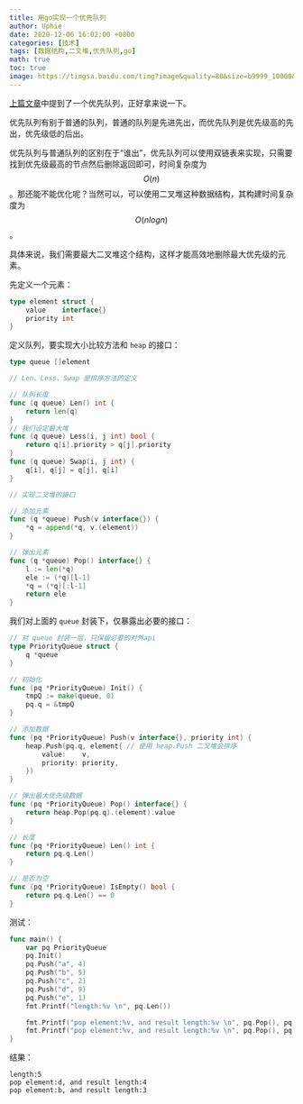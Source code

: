 ```yaml
---
title: 用go实现一个优先队列
author: Uphie
date: 2020-12-06 16:02:00 +0800
categories: [技术]
tags: [数据结构,二叉堆,优先队列,go]
math: true
toc: true
image: https://timgsa.baidu.com/timg?image&quality=80&size=b9999_10000&sec=1607282963196&di=bb33c4ef0372c3e4a8ff883c7143b246&imgtype=0&src=http%3A%2F%2Fimg4.imgtn.bdimg.com%2Fit%2Fu%3D1217854049%2C3989437557%26fm%3D214%26gp%3D0.jpg
---
```


[上篇文章](https://uphie.studio/2020-12-06/%E7%94%A8go%E5%AE%9E%E7%8E%B0%E4%B8%80%E4%B8%AALFU%E7%BC%93%E5%AD%98)中提到了一个优先队列，正好拿来说一下。

优先队列有别于普通的队列，普通的队列是先进先出，而优先队列是优先级高的先出，优先级低的后出。

优先队列与普通队列的区别在于“谁出”，优先队列可以使用双链表来实现，只需要找到优先级最高的节点然后删除返回即可，时间复杂度为 $$O(n)$$。那还能不能优化呢？当然可以，可以使用二叉堆这种数据结构，其构建时间复杂度为 $$O(nlogn)$$。

具体来说，我们需要最大二叉堆这个结构，这样才能高效地删除最大优先级的元素。

先定义一个元素：
```go
type element struct {
	value    interface{}
	priority int
}
```

定义队列，要实现大小比较方法和 `heap` 的接口：
```go
type queue []element

// Len、Less、Swap 是排序方法的定义

// 队列长度
func (q queue) Len() int {
	return len(q)
}
// 我们设定最大堆
func (q queue) Less(i, j int) bool {
	return q[i].priority > q[j].priority
}
func (q queue) Swap(i, j int) {
	q[i], q[j] = q[j], q[i]
}

// 实现二叉堆的接口

// 添加元素
func (q *queue) Push(v interface{}) {
	*q = append(*q, v.(element))
}

// 弹出元素
func (q *queue) Pop() interface{} {
	l := len(*q)
	ele := (*q)[l-1]
	*q = (*q)[:l-1]
	return ele
}
```

我们对上面的 `queue` 封装下，仅暴露出必要的接口：
```go
// 对 queue 封装一层，只保留必要的对外api
type PriorityQueue struct {
	q *queue
}

// 初始化
func (pq *PriorityQueue) Init() {
	tmpQ := make(queue, 0)
	pq.q = &tmpQ
}

// 添加数据
func (pq *PriorityQueue) Push(v interface{}, priority int) {
	heap.Push(pq.q, element{ // 使用 heap.Push 二叉堆会排序
		value:    v,
		priority: priority,
	})
}

// 弹出最大优先级数据
func (pq *PriorityQueue) Pop() interface{} {
	return heap.Pop(pq.q).(element).value
}

// 长度
func (pq *PriorityQueue) Len() int {
	return pq.q.Len()
}

// 是否为空
func (pq *PriorityQueue) IsEmpty() bool {
	return pq.q.Len() == 0
}
```

测试：
```go
func main() {
	var pq PriorityQueue
	pq.Init()
	pq.Push("a", 4)
	pq.Push("b", 5)
	pq.Push("c", 2)
	pq.Push("d", 9)
	pq.Push("e", 1)
	fmt.Printf("length:%v \n", pq.Len())

	fmt.Printf("pop element:%v, and result length:%v \n", pq.Pop(), pq.Len())
	fmt.Printf("pop element:%v, and result length:%v \n", pq.Pop(), pq.Len())
}
```

结果：
```
length:5
pop element:d, and result length:4
pop element:b, and result length:3
```
